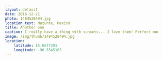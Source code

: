 ```yaml
---
layout: default
date: 2016-12-21
photo: 1484528494.jpg
location_text: Mazunte, Mexico
title: Another one
caption: I really have a thing with sunsets... I love them! Perfect moment of the day.
image: /img/thumb/1484528494.jpg
location:
    latitude: 15.6677291
    longitude: -96.5545185
---
```

